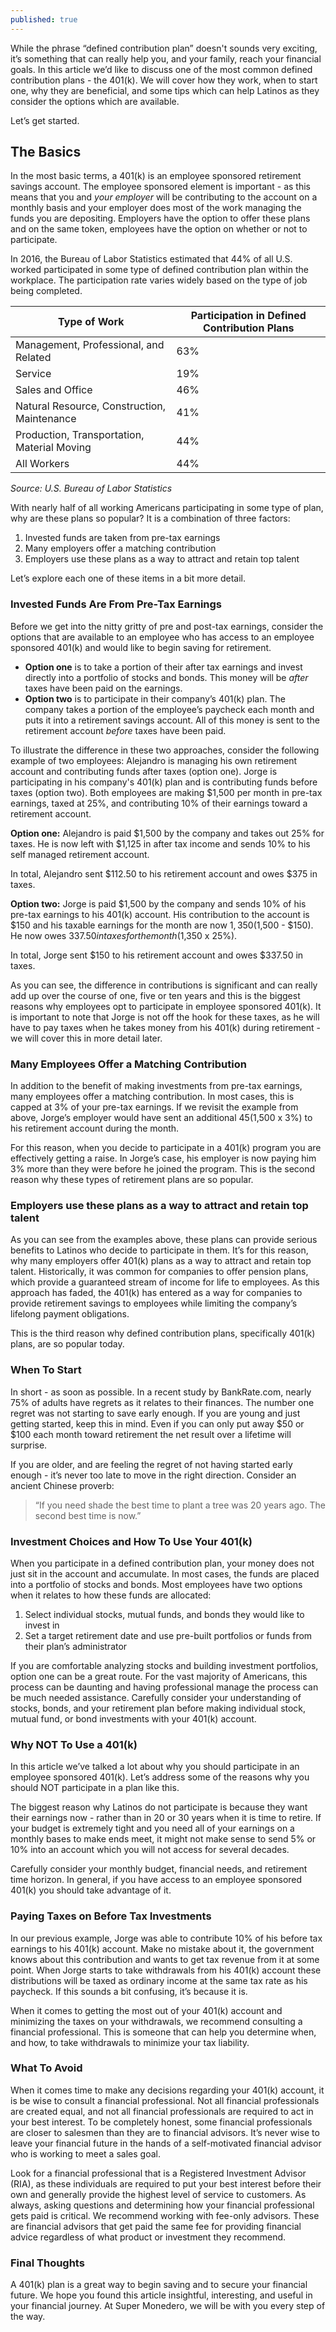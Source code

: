 ```yaml
---
published: true
---
```

While the phrase “defined contribution plan” doesn't sounds very exciting, it’s something that can really help you, and your family, reach your financial goals. In this article we’d like to discuss one of the most common defined contribution plans - the 401(k). We will cover how they work, when to start one, why they are beneficial, and some tips which can help Latinos as they consider the options which are available.

Let’s get started.

## The Basics

In the most basic terms, a 401(k) is an employee sponsored retirement savings account. The employee sponsored element is important - as this means that you and _your employer_ will be contributing to the account on a monthly basis and your employer does most of the work managing the funds you are depositing. Employers have the option to offer these plans and on the same token, employees have the option on whether or not to participate.

In 2016, the Bureau of Labor Statistics estimated that 44% of all U.S. worked participated in some type of defined contribution plan within the workplace. The participation rate varies widely based on the type of job being completed.

| Type of Work                                | Participation in Defined Contribution Plans |
|---------------------------------------------|---------------------------------------------|
| Management, Professional, and Related       | 63%                                         |
| Service                                     | 19%                                         |
| Sales and Office                            | 46%                                         |
| Natural Resource, Construction, Maintenance | 41%                                         |
| Production, Transportation, Material Moving | 44%                                         |
| All Workers                                 | 44%                                         |

_Source: U.S. Bureau of Labor Statistics_

With nearly half of all working Americans participating in some type of plan, why are these plans so popular? It is a combination of three factors:

1. Invested funds are taken from pre-tax earnings
2. Many employers offer a matching contribution
3. Employers use these plans as a way to attract and retain top talent

Let’s explore each one of these items in a bit more detail.


### Invested Funds Are From Pre-Tax Earnings

Before we get into the nitty gritty of pre and post-tax earnings, consider the options that are available to an employee who has access to an employee sponsored 401(k) and would like to begin saving for retirement.

- **Option one** is to take a portion of their after tax earnings and invest directly into a portfolio of stocks and bonds. This money will be _after_ taxes have been paid on the earnings.
- **Option two** is to participate in their company’s 401(k) plan. The company takes a portion of the employee’s paycheck each month and puts it into a retirement savings account. All of this money is sent to the retirement account _before_ taxes have been paid.

To illustrate the difference in these two approaches, consider the following example of two employees: Alejandro is managing his own retirement account and contributing funds after taxes (option one). Jorge is participating in his company's 401(k) plan and is contributing funds before taxes (option two). Both employees are making $1,500 per month in pre-tax earnings, taxed at 25%, and contributing 10% of their earnings toward a retirement account.

**Option one:** Alejandro is paid $1,500 by the company and takes out 25% for taxes. He is now left with $1,125 in after tax income and sends 10% to his self managed retirement account.

In total, Alejandro sent $112.50 to his retirement account and owes $375 in taxes.

**Option two:** Jorge is paid $1,500 by the company and sends 10% of his pre-tax earnings to his 401(k) account. His contribution to the account is $150 and his taxable earnings for the month are now $1,350 ($1,500 - $150). He now owes $337.50 in taxes for the month ($1,350 x 25%). 

In total, Jorge sent $150 to his retirement account and owes $337.50 in taxes.

As you can see, the difference in contributions is significant and can really add up over the course of one, five or ten years and this is the biggest reasons why employees opt to participate in employee sponsored 401(k). It is important to note that Jorge is not off the hook for these taxes, as he will have to pay taxes when he takes money from his 401(k) during retirement - we will cover this in more detail later.

### Many Employees Offer a Matching Contribution

In addition to the benefit of making investments from pre-tax earnings, many employees offer a matching contribution. In most cases, this is capped at 3% of your pre-tax earnings. If we revisit the example from above, Jorge’s employer would have sent an additional $45 ($1,500 x 3%) to his retirement account during the month.

For this reason, when you decide to participate in a 401(k) program you are effectively getting a raise. In Jorge’s case, his employer is now paying him 3% more than they were before he joined the program. This is the second reason why these types of retirement plans are so popular.

### Employers use these plans as a way to attract and retain top talent

As you can see from the examples above, these plans can provide serious benefits to Latinos who decide to participate in them. It’s for this reason, why many employers offer 401(k) plans as a way to attract and retain top talent. Historically, it was common for companies to offer pension plans, which provide a guaranteed stream of income for life to employees. As this approach has faded, the 401(k) has entered as a way for companies to provide retirement savings to employees while limiting the company’s lifelong payment obligations.

This is the third reason why defined contribution plans, specifically 401(k) plans, are so popular today.

### When To Start

In short - as soon as possible. In a recent study by BankRate.com, nearly 75% of adults have regrets as it relates to their finances. The number one regret was not starting to save early enough. If you are young and just getting started, keep this in mind. Even if you can only put away $50 or $100 each month toward retirement the net result over a lifetime will surprise.

If you are older, and are feeling the regret of not having started early enough - it’s never too late to move in the right direction. Consider an ancient Chinese proverb:

> “If you need shade the best time to plant a tree was 20 years ago. The second best time is now.”

### Investment Choices and How To Use Your 401(k)

When you participate in a defined contribution plan, your money does not just sit in the account and accumulate. In most cases, the funds are placed into a portfolio of stocks and bonds. Most employees have two options when it relates to how these funds are allocated:

1. Select individual stocks, mutual funds, and bonds they would like to invest in
2. Set a target retirement date and use pre-built portfolios or funds from their plan’s administrator

If you are comfortable analyzing stocks and building investment portfolios, option one can be a great route. For the vast majority of Americans, this process can be daunting and having professional manage the process can be much needed assistance. Carefully consider your understanding of stocks, bonds, and your retirement plan before making individual stock, mutual fund, or bond investments with your 401(k) account.

### Why NOT To Use a 401(k)

In this article we’ve talked a lot about why you should participate in an employee sponsored 401(k). Let’s address some of the reasons why you should NOT participate in a plan like this.

The biggest reason why Latinos do not participate is because they want their earnings now - rather than in 20 or 30 years when it is time to retire. If your budget is extremely tight and you need all of your earnings on a monthly bases to make ends meet, it might not make sense to send 5% or 10% into an account which you will not access for several decades.

Carefully consider your monthly budget, financial needs, and retirement time horizon. In general, if you have access to an employee sponsored 401(k) you should take advantage of it.

### Paying Taxes on Before Tax Investments

In our previous example, Jorge was able to contribute 10% of his before tax earnings to his 401(k) account. Make no mistake about it, the government knows about this contribution and wants to get tax revenue from it at some point. When Jorge starts to take withdrawals from his 401(k) account these distributions will be taxed as ordinary income at the same tax rate as his paycheck. If this sounds a bit confusing, it’s because it is. 

When it comes to getting the most out of your 401(k) account and minimizing the taxes on your withdrawals, we recommend consulting a financial professional. This is someone that can help you determine when, and how, to take withdrawals to minimize your tax liability. 

### What To Avoid

When it comes time to make any decisions regarding your 401(k) account, it is be wise to consult a financial professional. Not all financial professionals are created equal, and not all financial professionals are required to act in your best interest. To be completely honest, some financial professionals are closer to salesmen than they are to financial advisors. It’s never wise to leave your financial future in the hands of a self-motivated financial advisor who is working to meet a sales goal.

Look for a financial professional that is a Registered Investment Advisor (RIA), as these individuals are required to put your best interest before their own and generally provide the highest level of service to customers. As always, asking questions and determining how your financial professional gets paid is critical. We recommend working with fee-only advisors. These are financial advisors that get paid the same fee for providing financial advice regardless of what product or investment they recommend.

### Final Thoughts

A 401(k) plan is a great way to begin saving and to secure your financial future. We hope you found this article insightful, interesting, and useful in your financial journey. At Super Monedero, we will be with you every step of the way.
